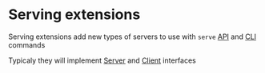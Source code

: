 # Serving extensions

Serving extensions add new types of servers to use with `serve`
[API](/doc/api-reference/serve) and [CLI](/doc/command-reference/serve) commands

Typicaly they will implement [Server](/doc/object-reference/mlem-abcs#builder)
and [Client](/doc/object-reference/mlem-abcs#client) interfaces
